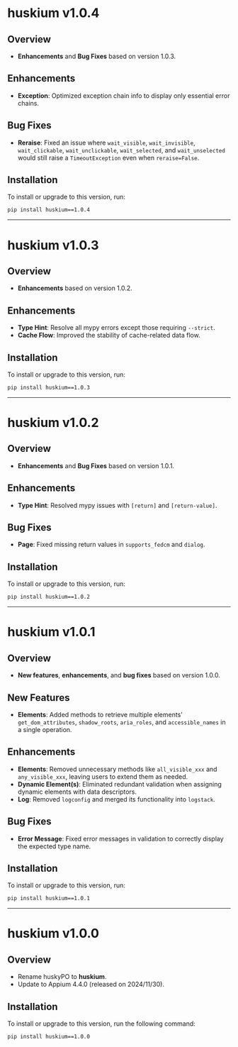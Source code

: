 # huskium v1.0.4

## Overview
- **Enhancements** and **Bug Fixes** based on version 1.0.3.

## Enhancements
- **Exception**: Optimized exception chain info to display only essential error chains.

## Bug Fixes
- **Reraise**: Fixed an issue where 
`wait_visible`, `wait_invisible`, `wait_clickable`, `wait_unclickable`, `wait_selected`, and `wait_unselected` 
would still raise a `TimeoutException` even when `reraise=False`.

## Installation
To install or upgrade to this version, run:
```sh
pip install huskium==1.0.4
```
---

# huskium v1.0.3

## Overview
- **Enhancements** based on version 1.0.2.

## Enhancements
- **Type Hint**: Resolve all mypy errors except those requiring `--strict`.
- **Cache Flow**: Improved the stability of cache-related data flow.

## Installation
To install or upgrade to this version, run:
```sh
pip install huskium==1.0.3
```
---

# huskium v1.0.2

## Overview
- **Enhancements** and **Bug Fixes** based on version 1.0.1.

## Enhancements
- **Type Hint**: Resolved mypy issues with `[return]` and `[return-value]`.

## Bug Fixes
- **Page**: Fixed missing return values in `supports_fedcm` and `dialog`.

## Installation
To install or upgrade to this version, run:
```sh
pip install huskium==1.0.2
```
---

# huskium v1.0.1

## Overview
- **New features**, **enhancements**, and **bug fixes** based on version 1.0.0.

## New Features
- **Elements**: Added methods to retrieve multiple elements' 
`get_dom_attributes`, `shadow_roots`, `aria_roles`, and `accessible_names` in a single operation.

## Enhancements
- **Elements**: Removed unnecessary methods like `all_visible_xxx` and `any_visible_xxx`, 
leaving users to extend them as needed.
- **Dynamic Element(s)**: Eliminated redundant validation 
when assigning dynamic elements with data descriptors.
- **Log**: Removed `logconfig` and merged its functionality into `logstack`.

## Bug Fixes
- **Error Message**: Fixed error messages in validation to correctly display the expected type name.

## Installation
To install or upgrade to this version, run:
```sh
pip install huskium==1.0.1
```
---

# huskium v1.0.0

## Overview
- Rename huskyPO to **huskium**.
- Update to Appium 4.4.0 (released on 2024/11/30).

## Installation
To install or upgrade to this version, run the following command:
```sh
pip install huskium==1.0.0
```
